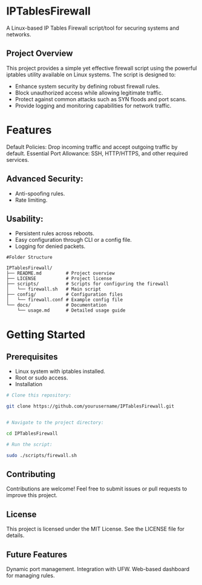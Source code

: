 # IPTablesFirewall
A Linux-based IP Tables Firewall script/tool for securing systems and networks.

## Project Overview
This project provides a simple yet effective firewall script using the powerful iptables utility available on Linux systems. The script is designed to:

- Enhance system security by defining robust firewall rules.
- Block unauthorized access while allowing legitimate traffic.
- Protect against common attacks such as SYN floods and port scans.
- Provide logging and monitoring capabilities for network traffic.

# Features
Default Policies: Drop incoming traffic and accept outgoing traffic by default.
Essential Port Allowance: SSH, HTTP/HTTPS, and other required services.
## Advanced Security:
- Anti-spoofing rules.
- Rate limiting.
## Usability:
- Persistent rules across reboots.
- Easy configuration through CLI or a config file.
- Logging for denied packets.

```
#Folder Structure

IPTablesFirewall/
├── README.md         # Project overview
├── LICENSE           # Project license
├── scripts/          # Scripts for configuring the firewall
│   └── firewall.sh   # Main script
├── config/           # Configuration files
│   └── firewall.conf # Example config file
└── docs/             # Documentation
    └── usage.md      # Detailed usage guide
```

# Getting Started
## Prerequisites
- Linux system with iptables installed.
- Root or sudo access.
- Installation

``` bash
# Clone this repository:

git clone https://github.com/yourusername/IPTablesFirewall.git

```
``` bash

# Navigate to the project directory:

cd IPTablesFirewall

```

``` bash
# Run the script:

sudo ./scripts/firewall.sh

``` 
## Contributing
Contributions are welcome! Feel free to submit issues or pull requests to improve this project.

## License
This project is licensed under the MIT License. See the LICENSE file for details.

## Future Features
Dynamic port management.
Integration with UFW.
Web-based dashboard for managing rules.
